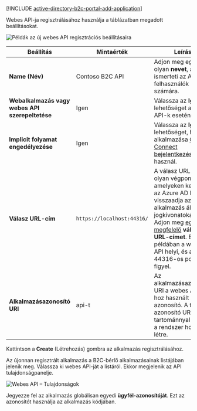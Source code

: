 [!INCLUDE [active-directory-b2c-portal-add-application](active-directory-b2c-portal-add-application.md)]

Webes API-ja regisztrálásához használja a táblázatban megadott beállításokat.

![Példák az új webes API regisztrációs beállításaira](./media/active-directory-b2c-register-web-api/b2c-new-web-api-settings.png)

| Beállítás      | Mintaérték  | Leírás                                        |
| ------------ | ------- | -------------------------------------------------- |
| **Name (Név)** | Contoso B2C API | Adjon meg egy olyan **nevet**, amely ismerteti az API-t a felhasználók számára. | 
| **Webalkalmazás vagy webes API szerepeltetése** | Igen | Válassza az **Igen** lehetőséget a webes API-k esetén. |
| **Implicit folyamat engedélyezése** | Igen | Válassza az **Igen** lehetőséget, ha az alkalmazása [OpenID Connect bejelentkezést](../articles/active-directory-b2c/active-directory-b2c-reference-oidc.md) használ. |
| **Válasz URL-cím** | `https://localhost:44316/` | A válasz URL-címek olyan végpontok, amelyeken keresztül az Azure AD B2C visszaadja az alkalmazás által kért jogkivonatokat. Adjon meg [egy megfelelő](../articles/active-directory-b2c/active-directory-b2c-app-registration.md#choosing-a-web-app-or-api-reply-url) **válasz URL-címet**. Ebben a példában a webes API helyi, és a 44316-os porton figyel. |
| **Alkalmazásazonosító URI** | api-t | Az alkalmazásazonosító URI a webes API-hoz használt azonosító. A teljes azonosító URI-t, a tartománnyal együtt, a rendszer hozza létre. |

Kattintson a **Create** (Létrehozás) gombra az alkalmazás regisztrálásához.

Az újonnan regisztrált alkalmazás a B2C-bérlő alkalmazásainak listájában jelenik meg. Válassza ki webes API-ját a listáról. Ekkor megjelenik az API tulajdonságpanelje.

![Webes API – Tulajdonságok](./media/active-directory-b2c-register-web-api/b2c-web-api-properties.png)

Jegyezze fel az alkalmazás globálisan egyedi **ügyfél-azonosítóját**. Ezt az azonosítót használja az alkalmazás kódjában.